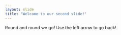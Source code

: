 ```yaml
---
layout: slide
title: "Welcome to our second slide!"
---
```

Round and round we go!
Use the left arrow to go back!
